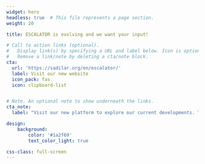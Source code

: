 ```yaml
---
widget: hero
headless: true  # This file represents a page section.
weight: 20

title: ESCALATOR is evolving and we want your input!

# Call to action links (optional).
#   Display link(s) by specifying a URL and label below. Icon is optional for `cta`.
#   Remove a link/note by deleting a cta/note block.
cta:
  url: 'https://sadilar.org/en/escalator/'
  label: Visit our new website
  icon_pack: fas
  icon: clipboard-list


# Note. An optional note to show underneath the links.
cta_note:
  label: "Visit our new platform to explore our current developments. Though still under construction, there's valuable information available, and your feedback will help us create the best possible resource for our community."

design:
    background:
        color: '#1a2f69'
        text_color_light: true

css-class: full-screen
---
```



